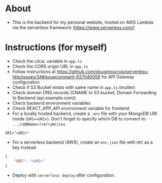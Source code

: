 # About
- This is the backend for my personal website, hosted on AWS Lambda via the serverless framework (https://www.serverless.com/)

# Instructions (for myself)
- Check the `LOCAL` variable in `app.ts`
- Check the CORS origin URL in `app.ts`
- Follow instructions at https://github.com/dougmoscrop/serverless-http/issues/34#issuecomment-637040059 for API Gateway configuration
- Check if S3 Bucket exists with same name in `app.ts` (multer)
- Check domain DNS records (CNAME to S3 bucket, Domain Forwarding to Backend (api.example.com))
- Check backend environment variables
- Check REACT_APP_API environment variable for frontend
- For a locally hosted backend, create a `.env` file with your MongoDB URI inside (`URI=<URI>`). Don't forget to specify which DB to connect to: `.../<DBName>?retryWrites`
```
URI="<URI>"
```
- For a serverless backend (AWS), create an `env.json` file with `URI` as a key instead:
```json
{
    "URI": "<URI>"
}
```
- Deploy with `serverless deploy` after configuration.
